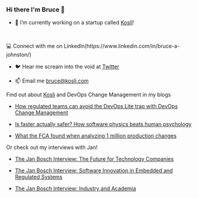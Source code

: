 ### Hi there I'm Bruce 👋

- 🔭 I’m currently working on a startup called [Kosli](https://www.kosli.com/)!
<p>&nbsp;</p>
   💻  Connect with me on LinkedIn(https://www.linkedin.com/in/bruce-a-johnston/)

-   🐦  Hear me scream into the void at [Twitter](https://twitter.com/Eoinel_)

-   📫  Email me <bruce@kosli.com>

Find out about [Kosli](https://www.kosli.com/) and DevOps Change Management in my blogs

-   [How regulated teams can avoid the DevOps Lite trap with DevOps Change Management](https://www.kosli.com/blog/how-to-avoid-the-devops-lite-trap-with-devops-change-management/)

-   [Is faster actually safer? How software physics beats human psychology](https://www.kosli.com/blog/is-faster-actually-safer-how-software-physics-beats-human-psychology./)

-   [What the FCA found when analyzing 1 million production changes](https://www.kosli.com/blog/what-the-fca-found-when-analysing-1-million-production-changes/)

Or check out my interviews with Jan!

-   [The Jan Bosch Interview: The Future for Technology Companies](https://www.kosli.com/blog/the-jan-bosch-interview-the-future-for-technology-companies/)

-   [The Jan Bosch Interview: Software Innovation in Embedded and Regulated Systems](https://www.kosli.com/blog/the-jan-bosch-interview-software-innovation-in-embedded-and-regulated-systems/)

-   [The Jan Bosch Interview: Industry and Academia](https://www.kosli.com/blog/jan-bosch-interview-industry-and-academia/)


